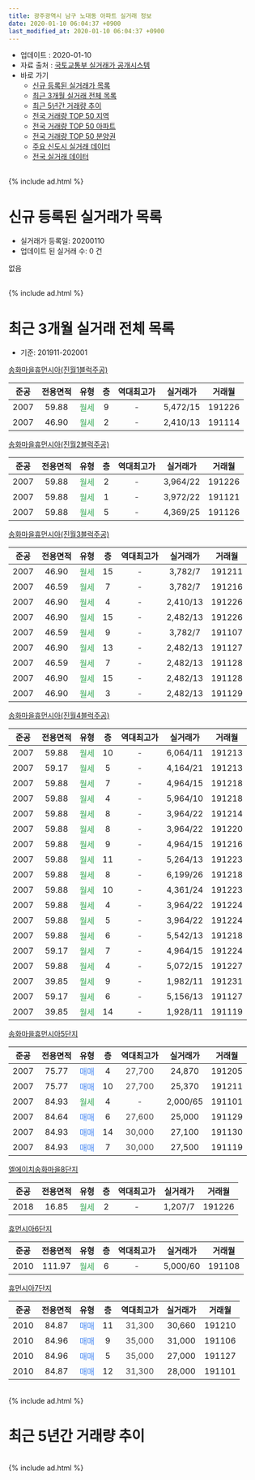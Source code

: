 ```yaml
---
title: 광주광역시 남구 노대동 아파트 실거래 정보
date: 2020-01-10 06:04:37 +0900
last_modified_at: 2020-01-10 06:04:37 +0900
---
```


* 업데이트 : 2020-01-10
* 자료 출처 : [국토교통부 실거래가 공개시스템](http://rt.molit.go.kr)
* 바로 가기
    * [신규 등록된 실거래가 목록](#신규-등록된-실거래가-목록)
    * [최근 3개월 실거래 전체 목록](#최근-3개월-실거래-전체-목록)
    * [최근 5년간 거래량 추이](#최근-5년간-거래량-추이)
    * [전국 거래량 TOP 50 지역](https://inasie.github.io/apt-trade-info/최근-3개월-전국에서-가장-거래가-많이-발생한-지역)
    * [전국 거래량 TOP 50 아파트](https://inasie.github.io/apt-trade-info/최근-3개월-전국에서-가장-거래가-많이-발생한-아파트)
    * [전국 거래량 TOP 50 분양권](https://inasie.github.io/apt-trade-info/최근-3개월-전국에서-가장-거래가-많이-발생한-분양권)
    * [주요 신도시 실거래 데이터](https://inasie.github.io/apt-trade-info/주요-신도시)
    * [전국 실거래 데이터](https://inasie.github.io/apt-trade-info/전국)
<br>
{% include ad.html %}
<br>

# 신규 등록된 실거래가 목록
* 실거래가 등록일: 20200110
* 업데이트 된 실거래 수: 0 건

없음

<br>
{% include ad.html %}
<br>

# 최근 3개월 실거래 전체 목록
* 기준: 201911-202001


[송화마을휴먼시아(진월1블럭주공)](https://search.naver.com/search.naver?query=%EA%B4%91%EC%A3%BC%EA%B4%91%EC%97%AD%EC%8B%9C+%EB%82%A8%EA%B5%AC+%EB%85%B8%EB%8C%80%EB%8F%99+%EC%86%A1%ED%99%94%EB%A7%88%EC%9D%84%ED%9C%B4%EB%A8%BC%EC%8B%9C%EC%95%84%28%EC%A7%84%EC%9B%941%EB%B8%94%EB%9F%AD%EC%A3%BC%EA%B3%B5%29)

|준공|전용면적|유형|층|역대최고가|실거래가|거래월|
|:---:|:---:|:---:|:---:|:---:|:---:|:---:|
|2007|59.88|<span style="color:#34a853">월세</span>|9|<span style="color:#444444">-</span>|5,472/15|191226|
|2007|46.90|<span style="color:#34a853">월세</span>|2|<span style="color:#444444">-</span>|2,410/13|191114|

[송화마을휴먼시아(진월2블럭주공)](https://search.naver.com/search.naver?query=%EA%B4%91%EC%A3%BC%EA%B4%91%EC%97%AD%EC%8B%9C+%EB%82%A8%EA%B5%AC+%EB%85%B8%EB%8C%80%EB%8F%99+%EC%86%A1%ED%99%94%EB%A7%88%EC%9D%84%ED%9C%B4%EB%A8%BC%EC%8B%9C%EC%95%84%28%EC%A7%84%EC%9B%942%EB%B8%94%EB%9F%AD%EC%A3%BC%EA%B3%B5%29)

|준공|전용면적|유형|층|역대최고가|실거래가|거래월|
|:---:|:---:|:---:|:---:|:---:|:---:|:---:|
|2007|59.88|<span style="color:#34a853">월세</span>|2|<span style="color:#444444">-</span>|3,964/22|191226|
|2007|59.88|<span style="color:#34a853">월세</span>|1|<span style="color:#444444">-</span>|3,972/22|191121|
|2007|59.88|<span style="color:#34a853">월세</span>|5|<span style="color:#444444">-</span>|4,369/25|191126|

[송화마을휴먼시아(진월3블럭주공)](https://search.naver.com/search.naver?query=%EA%B4%91%EC%A3%BC%EA%B4%91%EC%97%AD%EC%8B%9C+%EB%82%A8%EA%B5%AC+%EB%85%B8%EB%8C%80%EB%8F%99+%EC%86%A1%ED%99%94%EB%A7%88%EC%9D%84%ED%9C%B4%EB%A8%BC%EC%8B%9C%EC%95%84%28%EC%A7%84%EC%9B%943%EB%B8%94%EB%9F%AD%EC%A3%BC%EA%B3%B5%29)

|준공|전용면적|유형|층|역대최고가|실거래가|거래월|
|:---:|:---:|:---:|:---:|:---:|:---:|:---:|
|2007|46.90|<span style="color:#34a853">월세</span>|15|<span style="color:#444444">-</span>|3,782/7|191211|
|2007|46.59|<span style="color:#34a853">월세</span>|7|<span style="color:#444444">-</span>|3,782/7|191216|
|2007|46.90|<span style="color:#34a853">월세</span>|4|<span style="color:#444444">-</span>|2,410/13|191226|
|2007|46.90|<span style="color:#34a853">월세</span>|15|<span style="color:#444444">-</span>|2,482/13|191226|
|2007|46.59|<span style="color:#34a853">월세</span>|9|<span style="color:#444444">-</span>|3,782/7|191107|
|2007|46.90|<span style="color:#34a853">월세</span>|13|<span style="color:#444444">-</span>|2,482/13|191127|
|2007|46.59|<span style="color:#34a853">월세</span>|7|<span style="color:#444444">-</span>|2,482/13|191128|
|2007|46.90|<span style="color:#34a853">월세</span>|15|<span style="color:#444444">-</span>|2,482/13|191128|
|2007|46.90|<span style="color:#34a853">월세</span>|3|<span style="color:#444444">-</span>|2,482/13|191129|

[송화마을휴먼시아(진월4블럭주공)](https://search.naver.com/search.naver?query=%EA%B4%91%EC%A3%BC%EA%B4%91%EC%97%AD%EC%8B%9C+%EB%82%A8%EA%B5%AC+%EB%85%B8%EB%8C%80%EB%8F%99+%EC%86%A1%ED%99%94%EB%A7%88%EC%9D%84%ED%9C%B4%EB%A8%BC%EC%8B%9C%EC%95%84%28%EC%A7%84%EC%9B%944%EB%B8%94%EB%9F%AD%EC%A3%BC%EA%B3%B5%29)

|준공|전용면적|유형|층|역대최고가|실거래가|거래월|
|:---:|:---:|:---:|:---:|:---:|:---:|:---:|
|2007|59.88|<span style="color:#34a853">월세</span>|10|<span style="color:#444444">-</span>|6,064/11|191213|
|2007|59.17|<span style="color:#34a853">월세</span>|5|<span style="color:#444444">-</span>|4,164/21|191213|
|2007|59.88|<span style="color:#34a853">월세</span>|7|<span style="color:#444444">-</span>|4,964/15|191218|
|2007|59.88|<span style="color:#34a853">월세</span>|4|<span style="color:#444444">-</span>|5,964/10|191218|
|2007|59.88|<span style="color:#34a853">월세</span>|8|<span style="color:#444444">-</span>|3,964/22|191214|
|2007|59.88|<span style="color:#34a853">월세</span>|8|<span style="color:#444444">-</span>|3,964/22|191220|
|2007|59.88|<span style="color:#34a853">월세</span>|9|<span style="color:#444444">-</span>|4,964/15|191216|
|2007|59.88|<span style="color:#34a853">월세</span>|11|<span style="color:#444444">-</span>|5,264/13|191223|
|2007|59.88|<span style="color:#34a853">월세</span>|8|<span style="color:#444444">-</span>|6,199/26|191218|
|2007|59.88|<span style="color:#34a853">월세</span>|10|<span style="color:#444444">-</span>|4,361/24|191223|
|2007|59.88|<span style="color:#34a853">월세</span>|4|<span style="color:#444444">-</span>|3,964/22|191224|
|2007|59.88|<span style="color:#34a853">월세</span>|5|<span style="color:#444444">-</span>|3,964/22|191224|
|2007|59.88|<span style="color:#34a853">월세</span>|6|<span style="color:#444444">-</span>|5,542/13|191218|
|2007|59.17|<span style="color:#34a853">월세</span>|7|<span style="color:#444444">-</span>|4,964/15|191224|
|2007|59.88|<span style="color:#34a853">월세</span>|4|<span style="color:#444444">-</span>|5,072/15|191227|
|2007|39.85|<span style="color:#34a853">월세</span>|9|<span style="color:#444444">-</span>|1,982/11|191231|
|2007|59.17|<span style="color:#34a853">월세</span>|6|<span style="color:#444444">-</span>|5,156/13|191127|
|2007|39.85|<span style="color:#34a853">월세</span>|14|<span style="color:#444444">-</span>|1,928/11|191119|

[송화마을휴먼시아5단지](https://search.naver.com/search.naver?query=%EA%B4%91%EC%A3%BC%EA%B4%91%EC%97%AD%EC%8B%9C+%EB%82%A8%EA%B5%AC+%EB%85%B8%EB%8C%80%EB%8F%99+%EC%86%A1%ED%99%94%EB%A7%88%EC%9D%84%ED%9C%B4%EB%A8%BC%EC%8B%9C%EC%95%845%EB%8B%A8%EC%A7%80)

|준공|전용면적|유형|층|역대최고가|실거래가|거래월|
|:---:|:---:|:---:|:---:|:---:|:---:|:---:|
|2007|75.77|<span style="color:#4285f3">매매</span>|4|<span style="color:#444444">27,700</span>|24,870|191205|
|2007|75.77|<span style="color:#4285f3">매매</span>|10|<span style="color:#444444">27,700</span>|25,370|191211|
|2007|84.93|<span style="color:#34a853">월세</span>|4|<span style="color:#444444">-</span>|2,000/65|191101|
|2007|84.64|<span style="color:#4285f3">매매</span>|6|<span style="color:#444444">27,600</span>|25,000|191129|
|2007|84.93|<span style="color:#4285f3">매매</span>|14|<span style="color:#444444">30,000</span>|27,100|191130|
|2007|84.93|<span style="color:#4285f3">매매</span>|7|<span style="color:#444444">30,000</span>|27,500|191119|

[엘에이치송화마을8단지](https://search.naver.com/search.naver?query=%EA%B4%91%EC%A3%BC%EA%B4%91%EC%97%AD%EC%8B%9C+%EB%82%A8%EA%B5%AC+%EB%85%B8%EB%8C%80%EB%8F%99+%EC%97%98%EC%97%90%EC%9D%B4%EC%B9%98%EC%86%A1%ED%99%94%EB%A7%88%EC%9D%848%EB%8B%A8%EC%A7%80)

|준공|전용면적|유형|층|역대최고가|실거래가|거래월|
|:---:|:---:|:---:|:---:|:---:|:---:|:---:|
|2018|16.85|<span style="color:#34a853">월세</span>|2|<span style="color:#444444">-</span>|1,207/7|191226|

[휴먼시아6단지](https://search.naver.com/search.naver?query=%EA%B4%91%EC%A3%BC%EA%B4%91%EC%97%AD%EC%8B%9C+%EB%82%A8%EA%B5%AC+%EB%85%B8%EB%8C%80%EB%8F%99+%ED%9C%B4%EB%A8%BC%EC%8B%9C%EC%95%846%EB%8B%A8%EC%A7%80)

|준공|전용면적|유형|층|역대최고가|실거래가|거래월|
|:---:|:---:|:---:|:---:|:---:|:---:|:---:|
|2010|111.97|<span style="color:#34a853">월세</span>|6|<span style="color:#444444">-</span>|5,000/60|191108|

[휴먼시아7단지](https://search.naver.com/search.naver?query=%EA%B4%91%EC%A3%BC%EA%B4%91%EC%97%AD%EC%8B%9C+%EB%82%A8%EA%B5%AC+%EB%85%B8%EB%8C%80%EB%8F%99+%ED%9C%B4%EB%A8%BC%EC%8B%9C%EC%95%847%EB%8B%A8%EC%A7%80)

|준공|전용면적|유형|층|역대최고가|실거래가|거래월|
|:---:|:---:|:---:|:---:|:---:|:---:|:---:|
|2010|84.87|<span style="color:#4285f3">매매</span>|11|<span style="color:#444444">31,300</span>|30,660|191210|
|2010|84.96|<span style="color:#4285f3">매매</span>|9|<span style="color:#444444">35,000</span>|31,000|191106|
|2010|84.96|<span style="color:#4285f3">매매</span>|5|<span style="color:#444444">35,000</span>|27,000|191127|
|2010|84.87|<span style="color:#4285f3">매매</span>|12|<span style="color:#444444">31,300</span>|28,000|191101|


<br>
{% include ad.html %}
<br>

# 최근 5년간 거래량 추이


<div style="width:100%;">
    <canvas id="deal_progress" height="200"></canvas>
</div>

<script>
new Chart(document.getElementById("deal_progress"), {
    type: 'line',
    data: {
        labels: ['201501','201502','201503','201504','201505','201506','201507','201508','201509','201510','201511','201512','201601','201602','201603','201604','201605','201606','201607','201608','201609','201610','201611','201612','201701','201702','201703','201704','201705','201706','201707','201708','201709','201710','201711','201712','201801','201802','201803','201804','201805','201806','201807','201808','201809','201810','201811','201812','201901','201902','201903','201904','201905','201906','201907','201908','201909','201910','201911','201912','202001'],
        datasets: [{
            label: '매매',
            pointRadius: 1,
            data: [16, 19, 19, 12, 4, 12, 6, 13, 11, 12, 9, 8, 6, 4, 12, 10, 4, 4, 9, 12, 10, 13, 10, 5, 1, 3, 8, 3, 5, 7, 6, 6, 4, 5, 10, 6, 8, 15, 9, 7, 13, 11, 14, 20, 25, 12, 11, 8, 4, 8, 4, 8, 14, 13, 10, 6, 11, 4, 6, 3, 0],
            borderColor: "rgba(255, 201, 14, 1)",
            backgroundColor: "rgba(255, 201, 14, 0.5)",
            fill: false,
            lineTension: 0
        },{
            label: '전월세',
            pointRadius: 1,
            data: [12, 7, 11, 7, 6, 16, 13, 10, 13, 14, 7, 21, 73, 11, 14, 9, 10, 8, 15, 16, 15, 9, 14, 14, 13, 6, 11, 9, 8, 6, 12, 13, 12, 12, 8, 23, 54, 9, 15, 13, 13, 16, 10, 15, 12, 17, 23, 16, 31, 11, 26, 13, 12, 32, 19, 22, 14, 25, 12, 23, 0],
            borderColor: "rgba(0, 141, 185, 1)",
            backgroundColor: "rgba(0, 141, 185, 0.5)",
            fill: false,
            lineTension: 0
        }
        ]
    },
    options: {
        responsive: true,
        title: {
            display: false
        },
        tooltips: {
            mode: 'index',
            intersect: false
        },
        hover: {
            mode: 'nearest',
            intersect: true
        },
        scales: {
            xAxes: [{
                display: true,
                scaleLabel: {
                    display: true,
                    labelString: '년/월'
                }
            }],
            yAxes: [{
                display: true,
                ticks: {
                    suggestedMin: 0,
                },
                scaleLabel: {
                    display: true,
                    labelString: '실거래 수'
                }
            }]
        }
    }
});

</script>


<br>
{% include ad.html %}
<br>

